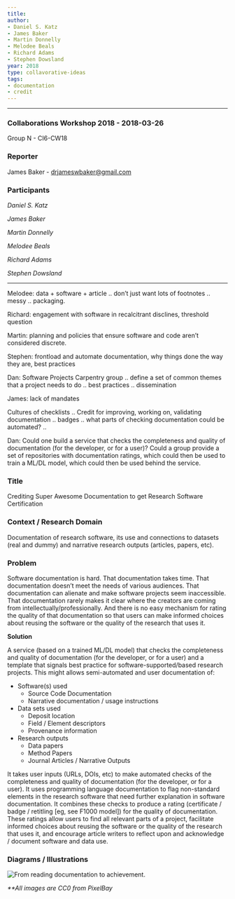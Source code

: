 ```yaml
---
title: 
author:
- Daniel S. Katz
- James Baker
- Martin Donnelly
- Melodee Beals
- Richard Adams
- Stephen Dowsland
year: 2018
type: collavorative-ideas
tags:
- documentation
- credit
---
```


<hr>

### Collaborations Workshop 2018 - 2018-03-26

Group N - CI6-CW18


### **Reporter**

James Baker - drjameswbaker@gmail.com

### **Participants**

_Daniel S. Katz_

_James Baker_

_Martin Donnelly_

_Melodee Beals_

_Richard Adams_

_Stephen Dowsland_

---

Melodee: data + software + article .. don’t just want lots of footnotes .. messy .. packaging.

Richard: engagement with software in recalcitrant disclines, threshold question

Martin: planning and policies that ensure software and code aren’t considered discrete.

Stephen: frontload and automate documentation, why things done the way they are, best practices

Dan: Software Projects Carpentry group .. define a set of common themes that a project needs to do .. best practices .. dissemination

James: lack of mandates

Cultures of checklists .. Credit for improving, working on, validating documentation .. badges .. what parts of checking documentation could be automated? .. 

Dan: Could one build a service that checks the completeness and quality of documentation (for the developer, or for a user)? Could a group provide a set of repositories with documentation ratings, which could then be used to train a ML/DL model, which could then be used behind the service.

### Title

Crediting Super Awesome Documentation to get Research Software Certification

### **Context / Research Domain**

Documentation of research software, its use and connections to datasets (real and dummy) and narrative research outputs (articles, papers, etc).


### **Problem**

Software documentation is hard. That documentation takes time. That documentation doesn’t meet the needs of various audiences. That documentation can alienate and make software projects seem inaccessible. That documentation rarely makes it clear where the creators are coming from intellectually/professionally. And there is no easy mechanism for rating the quality of that documentation so that users can make informed choices about reusing the software or the quality of the research that uses it.

**Solution**

A service (based on a trained ML/DL model) that checks the completeness and quality of documentation (for the developer, or for a user) and a template that signals best practice for software-supported/based research projects. This might allows semi-automated and user documentation of:



* Software(s) used
    * Source Code Documentation
    * Narrative documentation / usage instructions
* Data sets used
    * Deposit location
    * Field / Element descriptors
    * Provenance information
* Research outputs
    * Data papers
    * Method Papers
    * Journal Articles / Narrative Outputs

It takes user inputs (URLs, DOIs, etc) to make automated checks of the completeness and quality of documentation (for the developer, or for a user). It uses programming language documentation to flag non-standard elements in the research software that need further explanation in software documentation. It combines these checks to produce a rating (certificate / badge / retitling [eg, see F1000 model]) for the quality of documentation. These ratings allow users to find all relevant parts of a project, facilitate informed choices about reusing the software or the quality of the research that uses it, and encourage article writers to reflect upon and acknowledge / document software and data use.


### **Diagrams / Illustrations**

![From reading documentation to achievement.](../images/cw18-career-path.png)


_**All images are CC0 from PixelBay_
